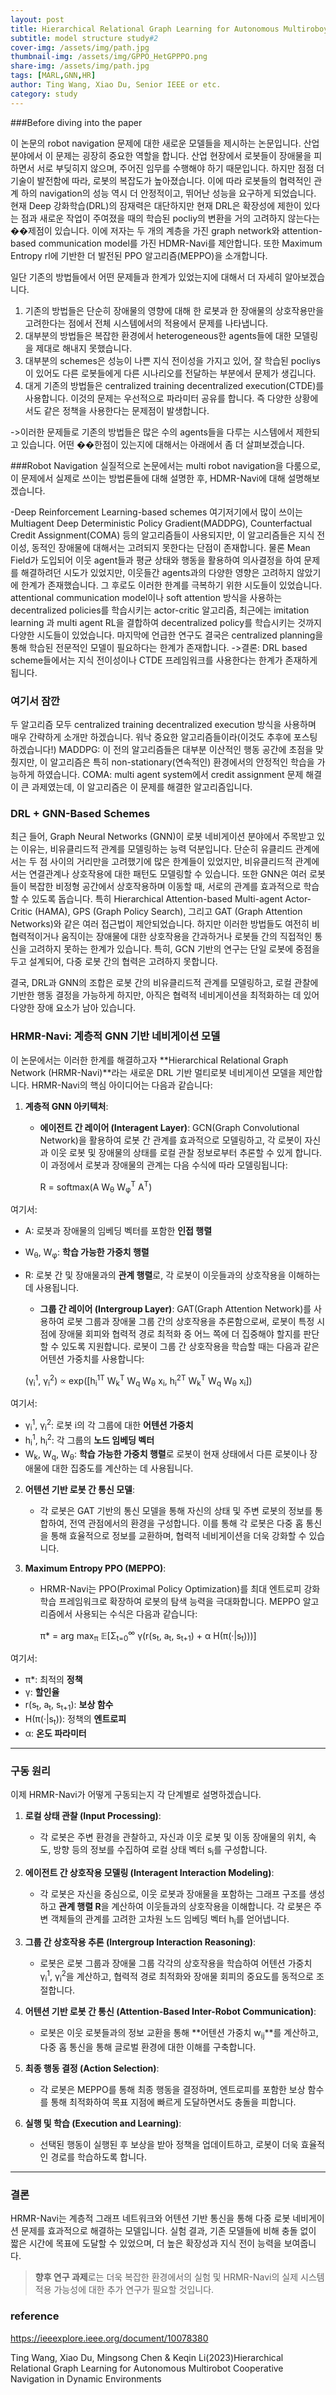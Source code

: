 ```yaml
---
layout: post
title: Hierarchical Relational Graph Learning for Autonomous Multiroboy Cooperative Navigation in Dynamic Environments 
subtitle: model structure study#2 
cover-img: /assets/img/path.jpg
thumbnail-img: /assets/img/GPPO_HetGPPPO.png
share-img: /assets/img/path.jpg
tags: [MARL,GNN,HR]
author: Ting Wang, Xiao Du, Senior IEEE or etc.
category: study   
---
```


###Before diving into the paper 

이 논문의 robot navigation 문제에 대한 새로운 모델들을 제시하는 논문입니다. 산업 분야에서 이 문제는 굉장히 중요한 역할을 합니다. 산업 현장에서 로봇들이 장애물을 피하면서 서로 부딪히지 않으며, 주어진 임무를 수행해야 하기 때문입니다. 하지만 점점 더 기술이 발전함에 따라, 로봇의 복잡도가 높아졌습니다. 이에 따라 로봇들의 협력적인 관계 하의 navigation의 성능 역시 더 안정적이고, 뛰어난 성능을 요구하게 되었습니다. 현재 Deep 강화학습(DRL)의 잠재력은 대단하지만 현재 DRL은 확장성에 제한이 있다는 점과 새로운 작업이 주여졌을 때의 학습된 pocliy의 변환을 거의 고려하지 않는다는 ��제점이 있습니다. 이에 저자는 두 개의 계층을 가진 graph network와 attention-based communication model를 가진 HDMR-Navi를 제안합니다. 또한 Maximum Entropy rl에 기반한 더 발전된 PPO 알고리즘(MEPPO)을 소개합니다. 

일단 기존의 방법들에서 어떤 문제들과 한계가 있었는지에 대해서 더 자세히 알아보겠습니다.<br> 
1. 기존의 방법들은 단순히 장애물의 영향에 대해 한 로봇과 한 장애물의 상호작용만을 고려한다는 점에서 전체 시스템에서의 적용에서 문제를 나타냅니다. 
2. 대부분의 방법들은 복잡한 환경에서 heterogeneous한 agents들에 대한 모델링을 제대로 해내지 못했습니다.
3. 대부분의 schemes은 성능이 나쁜 지식 전이성을 가지고 있어, 잘 학습된 pocliys이 있어도 다른 로봇들에게 다른 시나리오를 전달하는 부분에서 문제가 생깁니다. 
4. 대게 기존의 방법들은 centralized training decentralized execution(CTDE)를 사용합니다. 이것의 문제는 우선적으로 파라미터 공유를 합니다. 즉 다양한 상황에서도 같은 정책을 사용한다는 문제점이 발생합니다. 

->이러한 문제들로 기존의 방법들은 많은 수의 agents들을 다루는 시스템에서 제한되고 있습니다. 어떤 ��한점이 있는지에 대해서는 아래에서 좀 더 살펴보겠습니다. 

###Robot Navigation 
실질적으로 논문에서는 multi robot navigation을 다룸으로, 이 문제에서 실제로 쓰이는 방법론들에 대해 설명한 후, HDMR-Navi에 대해 설명해보겠습니다. 

-Deep Reinforcement Learning-based schemes 
여기저기에서 많이 쓰이는 Multiagent Deep Deterministic Policy Gradient(MADDPG), Counterfactual Credit Assignment(COMA) 등의 알고리즘들이 사용되지만, 이 알고리즘들은 지식 전이성, 동적인 장애물에 대해서는 고려되지 못한다는 단점이 존재합니다. 물론 Mean Field가 도입되어 이웃 agent들과 평균 상태와 행동을 활용하여 의사결정을 하여 문제를 해결하려던 시도가 있었지만, 이웃들간 agents과의 다양한 영향은 고려하지 않았기에 한계가 존재했습니다. 그 후로도 이러한 한계를 극복하기 위한 시도들이 있었습니다. attentional communication model이나 soft attention 방식을 사용하는 decentralized policies를 학습시키는 actor-critic 알고리즘, 최근에는 imitation learning 과 multi agent RL을 결합하여 decentralized policy를 학습시키는 것까지 다양한 시도들이 있었습니다. 마지막에 언급한 연구도 결국은 centralized planning을 통해 학습된 전문적인 모델이 필요하다는 한계가 존재합니다. 
->결론: DRL based scheme들에서는 지식 전이성이나 CTDE 프레임워크를 사용한다는 한계가 존재하게 됩니다. 

### 여기서 잠깐 
두 알고리즘 모두 centralized training decentralized execution 방식을 사용하며 매우 간략하게 소개만 하겠습니다. 워낙 중요한 알고리즘들이라(이것도 추후에 포스팅하겠습니다!)
MADDPG: 이 전의 알고리즘들은 대부분 이산적인 행동 공간에 초점을 맞췄지만, 이 알고리즘은 특히 non-stationary(연속적인) 환경에서의 안정적인 학습을 가능하게 하였습니다. 
COMA: multi agent system에서 credit assignment 문제 해결이 큰 과제였는데, 이 알고리즘은 이 문제를 해결한 알고리즘입니다. 

### DRL + GNN-Based Schemes

최근 들어, Graph Neural Networks (GNN)이 로봇 네비게이션 분야에서 주목받고 있는 이유는, 비유클리드적 관계를 모델링하는 능력 덕분입니다. 단순히 유클리드 관계에서는 두 점 사이의 거리만을 고려했기에 많은 한계들이 있었지만, 비유클리드적 관계에서는 연결관계나 상호작용에 대한 패턴도 모델링할 수 있습니다. 또한 GNN은 여러 로봇들이 복잡한 비정형 공간에서 상호작용하며 이동할 때, 서로의 관계를 효과적으로 학습할 수 있도록 돕습니다. 특히 Hierarchical Attention-based Multi-agent Actor-Critic (HAMA), GPS (Graph Policy Search), 그리고 GAT (Graph Attention Networks)와 같은 여러 접근법이 제안되었습니다. 하지만 이러한 방법들도 여전히 비협력적이거나 움직이는 장애물에 대한 상호작용을 간과하거나 로봇들 간의 직접적인 통신을 고려하지 못하는 한계가 있습니다. 특히, GCN 기반의 연구는 단일 로봇에 중점을 두고 설계되어, 다중 로봇 간의 협력은 고려하지 못합니다.

결국, DRL과 GNN의 조합은 로봇 간의 비유클리드적 관계를 모델링하고, 로컬 관찰에 기반한 행동 결정을 가능하게 하지만, 아직은 협력적 네비게이션을 최적화하는 데 있어 다양한 장애 요소가 남아 있습니다.

### HRMR-Navi: 계층적 GNN 기반 네비게이션 모델

이 논문에서는 이러한 한계를 해결하고자 **Hierarchical Relational Graph Network (HRMR-Navi)**라는 새로운 DRL 기반 멀티로봇 네비게이션 모델을 제안합니다. HRMR-Navi의 핵심 아이디어는 다음과 같습니다:

1. **계층적 GNN 아키텍처**:
   - **에이전트 간 레이어 (Interagent Layer)**: GCN(Graph Convolutional Network)을 활용하여 로봇 간 관계를 효과적으로 모델링하고, 각 로봇이 자신과 이웃 로봇 및 장애물의 상태를 로컬 관찰 정보로부터 추론할 수 있게 합니다. 이 과정에서 로봇과 장애물의 관계는 다음 수식에 따라 모델링됩니다:

     R = softmax(A W<sub>θ</sub> W<sub>φ</sub><sup>T</sup> A<sup>T</sup>)

여기서:
- A: 로봇과 장애물의 임베딩 벡터를 포함한 **인접 행렬**
- W<sub>θ</sub>, W<sub>φ</sub>: **학습 가능한 가중치 행렬**
- R: 로봇 간 및 장애물과의 **관계 행렬**로, 각 로봇이 이웃들과의 상호작용을 이해하는 데 사용됩니다.

   - **그룹 간 레이어 (Intergroup Layer)**: GAT(Graph Attention Network)를 사용하여 로봇 그룹과 장애물 그룹 간의 상호작용을 추론함으로써, 로봇이 특정 시점에 장애물 회피와 협력적 경로 최적화 중 어느 쪽에 더 집중해야 할지를 판단할 수 있도록 지원합니다. 로봇이 그룹 간 상호작용을 학습할 때는 다음과 같은 어텐션 가중치를 사용합니다:

   (γ<sub>i</sub><sup>1</sup>, γ<sub>i</sub><sup>2</sup>) ∝ exp([h<sub>i</sub><sup>1</sup><sup>T</sup> W<sub>k</sub><sup>T</sup> W<sub>q</sub> W<sub>θ</sub> x<sub>i</sub>, h<sub>i</sub><sup>2</sup><sup>T</sup> W<sub>k</sub><sup>T</sup> W<sub>q</sub> W<sub>θ</sub> x<sub>i</sub>])

여기서:
- γ<sub>i</sub><sup>1</sup>, γ<sub>i</sub><sup>2</sup>: 로봇 i의 각 그룹에 대한 **어텐션 가중치**
- h<sub>i</sub><sup>1</sup>, h<sub>i</sub><sup>2</sup>: 각 그룹의 **노드 임베딩 벡터**
- W<sub>k</sub>, W<sub>q</sub>, W<sub>θ</sub>: **학습 가능한 가중치 행렬**로 로봇이 현재 상태에서 다른 로봇이나 장애물에 대한 집중도를 계산하는 데 사용됩니다.

2. **어텐션 기반 로봇 간 통신 모델**:
   - 각 로봇은 GAT 기반의 통신 모델을 통해 자신의 상태 및 주변 로봇의 정보를 통합하여, 전역 관점에서의 환경을 구성합니다. 이를 통해 각 로봇은 다중 홉 통신을 통해 효율적으로 정보를 교환하며, 협력적 네비게이션을 더욱 강화할 수 있습니다.

3. **Maximum Entropy PPO (MEPPO)**:
   - HRMR-Navi는 PPO(Proximal Policy Optimization)를 최대 엔트로피 강화 학습 프레임워크로 확장하여 로봇의 탐색 능력을 극대화합니다. MEPPO 알고리즘에서 사용되는 수식은 다음과 같습니다:

     π* = arg max<sub>π</sub> 𝔼[Σ<sub>t=0</sub><sup>∞</sup> γ(r(s<sub>t</sub>, a<sub>t</sub>, s<sub>t+1</sub>) + α H(π(·|s<sub>t</sub>)))]

여기서:
- π*: 최적의 **정책**
- γ: **할인율**
- r(s<sub>t</sub>, a<sub>t</sub>, s<sub>t+1</sub>): **보상 함수**
- H(π(·|s<sub>t</sub>)): 정책의 **엔트로피**
- α: **온도 파라미터**

---

### 구동 원리 

이제 HRMR-Navi가 어떻게 구동되는지 각 단계별로 설명하겠습니다.

1. **로컬 상태 관찰 (Input Processing)**:
   - 각 로봇은 주변 환경을 관찰하고, 자신과 이웃 로봇 및 이동 장애물의 위치, 속도, 방향 등의 정보를 수집하여 로컬 상태 벡터 s<sub>i</sub>를 구성합니다.

2. **에이전트 간 상호작용 모델링 (Interagent Interaction Modeling)**:
   - 각 로봇은 자신을 중심으로, 이웃 로봇과 장애물을 포함하는 그래프 구조를 생성하고 **관계 행렬 R**을 계산하여 이웃들과의 상호작용을 이해합니다. 각 로봇은 주변 객체들의 관계를 고려한 고차원 노드 임베딩 벡터 h<sub>i</sub>를 얻어냅니다.

3. **그룹 간 상호작용 추론 (Intergroup Interaction Reasoning)**:
   - 로봇은 로봇 그룹과 장애물 그룹 각각의 상호작용을 학습하여 어텐션 가중치 γ<sub>i</sub><sup>1</sup>, γ<sub>i</sub><sup>2</sup>을 계산하고, 협력적 경로 최적화와 장애물 회피의 중요도를 동적으로 조절합니다.

4. **어텐션 기반 로봇 간 통신 (Attention-Based Inter-Robot Communication)**:
   - 로봇은 이웃 로봇들과의 정보 교환을 통해 **어텐션 가중치 w<sub>ij</sub>**를 계산하고, 다중 홉 통신을 통해 글로벌 환경에 대한 이해를 구축합니다.

5. **최종 행동 결정 (Action Selection)**:
   - 각 로봇은 MEPPO를 통해 최종 행동을 결정하며, 엔트로피를 포함한 보상 함수를 통해 최적화하여 목표 지점에 빠르게 도달하면서도 충돌을 피합니다.

6. **실행 및 학습 (Execution and Learning)**:
   - 선택된 행동이 실행된 후 보상을 받아 정책을 업데이트하고, 로봇이 더욱 효율적인 경로를 학습하도록 합니다.

---

### 결론

HRMR-Navi는 계층적 그래프 네트워크와 어텐션 기반 통신을 통해 다중 로봇 네비게이션 문제를 효과적으로 해결하는 모델입니다. 실험 결과, 기존 모델들에 비해 충돌 없이 짧은 시간에 목표에 도달할 수 있었으며, 더 높은 확장성과 지식 전이 능력을 보여줍니다.

> **향후 연구 과제**로는 더욱 복잡한 환경에서의 실험 및 HRMR-Navi의 실제 시스템 적용 가능성에 대한 추가 연구가 필요할 것입니다.

### reference 
https://ieeexplore.ieee.org/document/10078380 

Ting Wang, Xiao Du, Mingsong Chen & Keqin Li(2023)Hierarchical Relational Graph Learning for
Autonomous Multirobot Cooperative Navigation
in Dynamic Environments